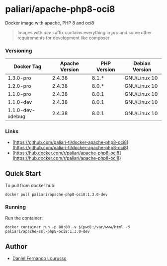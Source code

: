 # paliari/apache-php8-oci8
Docker image with apache, PHP 8 and oci8

> Images with *dev* suffix contains everything in *pro* and some other requirements for development like composer

### Versioning
| Docker Tag        | Apache Version | PHP Version | Debian Version |
|-------------------|----------------|-------------|----------------|
| 1.3.0-pro         | 2.4.38         | 8.1.*       | GNU/Linux 10   |
| 1.2.0-pro         | 2.4.38         | 8.0.*       | GNU/Linux 10   |
| 1.1.0-pro         | 2.4.38         | 8.0.1       | GNU/Linux 10   |
| 1.1.0-dev         | 2.4.38         | 8.0.1       | GNU/Linux 10   |
| 1.1.0-dev-xdebug  | 2.4.38         | 8.0.1       | GNU/Linux 10   |

### Links
- [https://github.com/paliari-ti/docker-apache-php8-oci8](https://github.com/paliari-ti/docker-apache-php8-oci8)
- [https://hub.docker.com/r/paliari/apache-php8-oci8](https://hub.docker.com/r/paliari/apache-php8-oci8)

## Quick Start

To pull from docker hub:

```
docker pull paliari/apache-php8-oci8:1.3.0-dev
```

### Running

Run the container:

```
docker container run -p 80:80 -v $(pwd):/var/www/html -d paliari/apache-ssl-php8-oci8:1.3.0-dev
```

Author
-------

-	[Daniel Fernando Lourusso](http://dflourusso.com.br)
